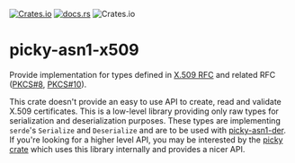 [![Crates.io](https://img.shields.io/crates/v/picky-asn1-x509.svg)](https://crates.io/crates/picky-asn1-x509)
[![docs.rs](https://docs.rs/picky-asn1-x509/badge.svg)](https://docs.rs/picky-asn1-x509)
![Crates.io](https://img.shields.io/crates/l/picky-asn1-x509)

# picky-asn1-x509

Provide implementation for types defined in [X.509 RFC](https://tools.ietf.org/html/rfc5280) and related RFC ([PKCS#8](https://tools.ietf.org/html/rfc5208), [PKCS#10](https://tools.ietf.org/html/rfc2986)).

This crate doesn't provide an easy to use API to create, read and validate X.509 certificates.
This is a low-level library providing only raw types for serialization and deserialization purposes.
These types are implementing `serde`'s `Serialize` and `Deserialize` and are to be used with [picky-asn1-der](https://crates.io/crates/picky-asn1-der).
If you're looking for a higher level API, you may be interested by the [picky crate](https://crates.io/crates/picky) which uses
this library internally and provides a nicer API.
